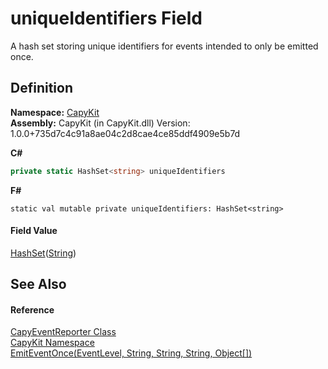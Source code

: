 # uniqueIdentifiers Field


A hash set storing unique identifiers for events intended to only be emitted once.



## Definition
**Namespace:** <a href="N_CapyKit.md">CapyKit</a>  
**Assembly:** CapyKit (in CapyKit.dll) Version: 1.0.0+735d7c4c91a8ae04c2d8cae4ce85ddf4909e5b7d

**C#**
``` C#
private static HashSet<string> uniqueIdentifiers
```
**F#**
``` F#
static val mutable private uniqueIdentifiers: HashSet<string>
```



#### Field Value
<a href="https://learn.microsoft.com/dotnet/api/system.collections.generic.hashset-1" target="_blank" rel="noopener noreferrer">HashSet</a>(<a href="https://learn.microsoft.com/dotnet/api/system.string" target="_blank" rel="noopener noreferrer">String</a>)

## See Also


#### Reference
<a href="T_CapyKit_CapyEventReporter.md">CapyEventReporter Class</a>  
<a href="N_CapyKit.md">CapyKit Namespace</a>  
<a href="M_CapyKit_CapyEventReporter_EmitEventOnce.md">EmitEventOnce(EventLevel, String, String, String, Object[])</a>  

